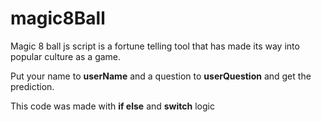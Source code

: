 # magic8Ball
Magic 8 ball js script is a fortune telling tool that has made its way into popular culture as a game.


Put your name to **userName** and a question to **userQuestion** and get the prediction.


This code was made with **if else** and **switch** logic 

